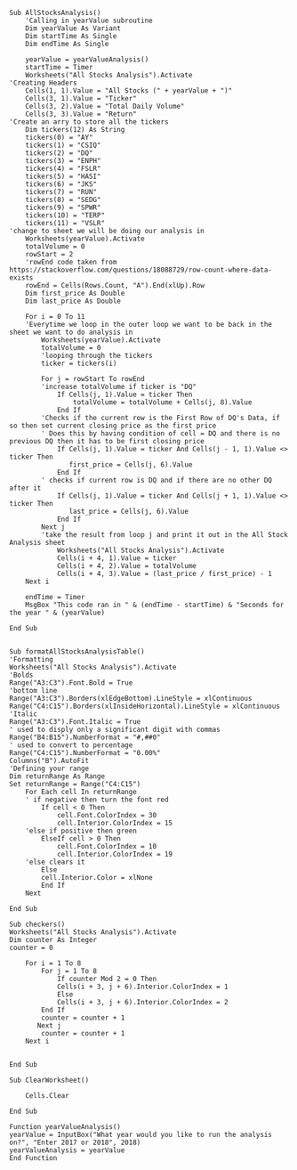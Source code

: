     Sub AllStocksAnalysis()
        'Calling in yearValue subroutine
        Dim yearValue As Variant
        Dim startTime As Single
        Dim endTime As Single

        yearValue = yearValueAnalysis()
        startTime = Timer
        Worksheets("All Stocks Analysis").Activate
    'Creating Headers
        Cells(1, 1).Value = "All Stocks (" + yearValue + ")"
        Cells(3, 1).Value = "Ticker"
        Cells(3, 2).Value = "Total Daily Volume"
        Cells(3, 3).Value = "Return"
    'Create an arry to store all the tickers
        Dim tickers(12) As String
        tickers(0) = "AY"
        tickers(1) = "CSIQ"
        tickers(2) = "DQ"
        tickers(3) = "ENPH"
        tickers(4) = "FSLR"
        tickers(5) = "HASI"
        tickers(6) = "JKS"
        tickers(7) = "RUN"
        tickers(8) = "SEDG"
        tickers(9) = "SPWR"
        tickers(10) = "TERP"
        tickers(11) = "VSLR"
    'change to sheet we will be doing our analysis in
        Worksheets(yearValue).Activate
        totalVolume = 0
        rowStart = 2
        'rowEnd code taken from https://stackoverflow.com/questions/18088729/row-count-where-data-exists
        rowEnd = Cells(Rows.Count, "A").End(xlUp).Row
        Dim first_price As Double
        Dim last_price As Double

        For i = 0 To 11
        'Everytime we loop in the outer loop we want to be back in the sheet we want to do analysis in
            Worksheets(yearValue).Activate
            totalVolume = 0
            'looping through the tickers
            ticker = tickers(i)

            For j = rowStart To rowEnd
            'increase totalVolume if ticker is "DQ"
                If Cells(j, 1).Value = ticker Then
                    totalVolume = totalVolume + Cells(j, 8).Value
                End If
            'Checks if the current row is the First Row of DQ's Data, if so then set current closing price as the first price
            ' Does this by having condition of cell = DQ and there is no previous DQ then it has to be first closing price
                If Cells(j, 1).Value = ticker And Cells(j - 1, 1).Value <> ticker Then
                   first_price = Cells(j, 6).Value
                End If
            ' checks if current row is DQ and if there are no other DQ after it
                If Cells(j, 1).Value = ticker And Cells(j + 1, 1).Value <> ticker Then
                   last_price = Cells(j, 6).Value
                End If
            Next j
            'take the result from loop j and print it out in the All Stock Analysis sheet
                Worksheets("All Stocks Analysis").Activate
                Cells(i + 4, 1).Value = ticker
                Cells(i + 4, 2).Value = totalVolume
                Cells(i + 4, 3).Value = (last_price / first_price) - 1
        Next i

        endTime = Timer
        MsgBox "This code ran in " & (endTime - startTime) & "Seconds for the year " & (yearValue)

    End Sub


    Sub formatAllStocksAnalysisTable()
    'Formatting
    Worksheets("All Stocks Analysis").Activate
    'Bolds
    Range("A3:C3").Font.Bold = True
    'bottom line
    Range("A3:C3").Borders(xlEdgeBottom).LineStyle = xlContinuous
    Range("C4:C15").Borders(xlInsideHorizontal).LineStyle = xlContinuous
    'Italic
    Range("A3:C3").Font.Italic = True
    ' used to disply only a significant digit with commas
    Range("B4:B15").NumberFormat = "#,##0"
    ' used to convert to percentage
    Range("C4:C15").NumberFormat = "0.00%"
    Columns("B").AutoFit
    'Defining your range
    Dim returnRange As Range
    Set returnRange = Range("C4:C15")
        For Each cell In returnRange
        ' if negative then turn the font red
            If cell < 0 Then
                cell.Font.ColorIndex = 30
                cell.Interior.ColorIndex = 15
        'else if positive then green
            ElseIf cell > 0 Then
                cell.Font.ColorIndex = 10
                cell.Interior.ColorIndex = 19
        'else clears it
            Else
            cell.Interior.Color = xlNone
            End If
        Next

    End Sub

    Sub checkers()
    Worksheets("All Stocks Analysis").Activate
    Dim counter As Integer
    counter = 0

        For i = 1 To 8
            For j = 1 To 8
                If counter Mod 2 = 0 Then
                Cells(i + 3, j + 6).Interior.ColorIndex = 1
                Else
                Cells(i + 3, j + 6).Interior.ColorIndex = 2
            End If
            counter = counter + 1
           Next j
            counter = counter + 1
        Next i


    End Sub

    Sub ClearWorksheet()

        Cells.Clear

    End Sub

    Function yearValueAnalysis()
    yearValue = InputBox("What year would you like to run the analysis on?", "Enter 2017 or 2018", 2018)
    yearValueAnalysis = yearValue
    End Function

